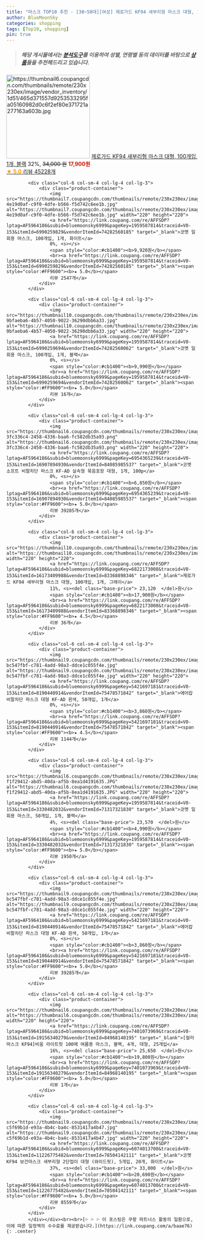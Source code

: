 ```yaml
---
title: "마스크 TOP10 추천 - [30~50대][여성] 제로가드 KF94 새부리형 마스크 대형, 100개입, 1개, 블랙"
author: BlueMoonSky
categories: shopping
tags: [Top10, shopping]
pin: true
---
```


> ##### 해당 게시물에서는 [**분석도구**](https://itemscout.io/)를 이용하여 **성별**, **연령별** 등의 데이터를 바탕으로 [**상품**](https://link.coupang.com/a/baae76)들을 추천해드리고 있습니다.
<div class="container"><div class="row">
            <div class="col-6 col-sm-4 col-lg-4 col-lg-3">
                <div class="product-container">
                    <img src="https://thumbnail6.coupangcdn.com/thumbnails/remote/230x230ex/image/vendor_inventory/1d51/465d371557d9253533295fa05160982d0c6f2ef80e371721a277163a603b.jpg" alt="https://thumbnail6.coupangcdn.com/thumbnails/remote/230x230ex/image/vendor_inventory/1d51/465d371557d9253533295fa05160982d0c6f2ef80e371721a277163a603b.jpg" width="220" height="220">
                    <a href="https://link.coupang.com/re/AFFSDP?lptag=AF5964186&subid=bluemoonsky6999&pageKey=6822173008&traceid=V0-153&itemId=16173409986&vendorItemId=83368898329" target="_blank">제로가드 KF94 새부리형 마스크 대형, 100개입, 1개, 블랙</a>
                    32%, <s><del class="base-price"> 34,000  </del>원</s> 
                    <span style="color:#cb1400"><b>17,900원</b></span>
                    <br><a href="https://link.coupang.com/re/AFFSDP?lptag=AF5964186&subid=bluemoonsky6999&pageKey=6822173008&traceid=V0-153&itemId=16173409986&vendorItemId=83368898329" target="_blank"><span style="color:#FF9600"><b>★ 5.0</b></span>
                    리뷰 45228개</a>
                </div>
            </div>
            
            <div class="col-6 col-sm-4 col-lg-4 col-lg-3">
                <div class="product-container">
                    <img src="https://thumbnail7.coupangcdn.com/thumbnails/remote/230x230ex/image/retail/images/187063362359519-4e19d0af-c9f0-4dfe-b566-f5d742c6ee1b.jpg" alt="https://thumbnail7.coupangcdn.com/thumbnails/remote/230x230ex/image/retail/images/187063362359519-4e19d0af-c9f0-4dfe-b566-f5d742c6ee1b.jpg" width="220" height="220">
                    <a href="https://link.coupang.com/re/AFFSDP?lptag=AF5964186&subid=bluemoonsky6999&pageKey=1959587814&traceid=V0-153&itemId=6990259829&vendorItemId=74282560185" target="_blank">코멧 일회용 마스크, 100개입, 1개, 화이트</a>
                    0%, <s></s> 
                    <span style="color:#cb1400"><b>9,920원</b></span>
                    <br><a href="https://link.coupang.com/re/AFFSDP?lptag=AF5964186&subid=bluemoonsky6999&pageKey=1959587814&traceid=V0-153&itemId=6990259829&vendorItemId=74282560185" target="_blank"><span style="color:#FF9600"><b>★ 5.0</b></span>
                    리뷰 2547개</a>
                </div>
            </div>
            
            <div class="col-6 col-sm-4 col-lg-4 col-lg-3">
                <div class="product-container">
                    <img src="https://thumbnail10.coupangcdn.com/thumbnails/remote/230x230ex/image/retail/images/187050618654682-9bfaeba6-4b57-4050-9022-36290dbb6a33.jpg" alt="https://thumbnail10.coupangcdn.com/thumbnails/remote/230x230ex/image/retail/images/187050618654682-9bfaeba6-4b57-4050-9022-36290dbb6a33.jpg" width="220" height="220">
                    <a href="https://link.coupang.com/re/AFFSDP?lptag=AF5964186&subid=bluemoonsky6999&pageKey=1959587814&traceid=V0-153&itemId=6990259694&vendorItemId=74282560062" target="_blank">코멧 일회용 마스크, 100개입, 1개, 블랙</a>
                    0%, <s></s> 
                    <span style="color:#cb1400"><b>9,990원</b></span>
                    <br><a href="https://link.coupang.com/re/AFFSDP?lptag=AF5964186&subid=bluemoonsky6999&pageKey=1959587814&traceid=V0-153&itemId=6990259694&vendorItemId=74282560062" target="_blank"><span style="color:#FF9600"><b>★ 5.0</b></span>
                    리뷰 16개</a>
                </div>
            </div>
            
            <div class="col-6 col-sm-4 col-lg-4 col-lg-3">
                <div class="product-container">
                    <img src="https://thumbnail6.coupangcdn.com/thumbnails/remote/230x230ex/image/retail/images/6508189809438206-3fc336c4-2458-4336-baa6-fc582db35a93.png" alt="https://thumbnail6.coupangcdn.com/thumbnails/remote/230x230ex/image/retail/images/6508189809438206-3fc336c4-2458-4336-baa6-fc582db35a93.png" width="220" height="220">
                    <a href="https://link.coupang.com/re/AFFSDP?lptag=AF5964186&subid=bluemoonsky6999&pageKey=6954365239&traceid=V0-153&itemId=16907894930&vendorItemId=84085985537" target="_blank">코멧 소프트 비말차단 마스크 KF-AD 실속형 묶음포장 대형, 1개, 100p</a>
                    0%, <s></s> 
                    <span style="color:#cb1400"><b>6,850원</b></span>
                    <br><a href="https://link.coupang.com/re/AFFSDP?lptag=AF5964186&subid=bluemoonsky6999&pageKey=6954365239&traceid=V0-153&itemId=16907894930&vendorItemId=84085985537" target="_blank"><span style="color:#FF9600"><b>★ 5.0</b></span>
                    리뷰 39285개</a>
                </div>
            </div>
            
            <div class="col-6 col-sm-4 col-lg-4 col-lg-3">
                <div class="product-container">
                    <img src="https://thumbnail10.coupangcdn.com/thumbnails/remote/230x230ex/image/vendor_inventory/0402/bd4c936fef7b9046d4ae9579546883016772b362310d4dd4802d12877ba2.jpg" alt="https://thumbnail10.coupangcdn.com/thumbnails/remote/230x230ex/image/vendor_inventory/0402/bd4c936fef7b9046d4ae9579546883016772b362310d4dd4802d12877ba2.jpg" width="220" height="220">
                    <a href="https://link.coupang.com/re/AFFSDP?lptag=AF5964186&subid=bluemoonsky6999&pageKey=6822173008&traceid=V0-153&itemId=16173409988&vendorItemId=83368898346" target="_blank">제로가드 KF94 새부리형 마스크 대형, 100개입, 1개, 그레이</a>
                    11%, <s><del class="base-price"> 23,120  </del>원</s> 
                    <span style="color:#cb1400"><b>17,900원</b></span>
                    <br><a href="https://link.coupang.com/re/AFFSDP?lptag=AF5964186&subid=bluemoonsky6999&pageKey=6822173008&traceid=V0-153&itemId=16173409988&vendorItemId=83368898346" target="_blank"><span style="color:#FF9600"><b>★ 4.5</b></span>
                    리뷰 36개</a>
                </div>
            </div>
            
            <div class="col-6 col-sm-4 col-lg-4 col-lg-3">
                <div class="product-container">
                    <img src="https://thumbnail9.coupangcdn.com/thumbnails/remote/230x230ex/image/retail/images/7811046949970403-bc547fbf-c781-4add-98a3-ddce1c055f4e.jpg" alt="https://thumbnail9.coupangcdn.com/thumbnails/remote/230x230ex/image/retail/images/7811046949970403-bc547fbf-c781-4add-98a3-ddce1c055f4e.jpg" width="220" height="220">
                    <a href="https://link.coupang.com/re/AFFSDP?lptag=AF5964186&subid=bluemoonsky6999&pageKey=5421697181&traceid=V0-153&itemId=8190440914&vendorItemId=75478571842" target="_blank">에어캅 비말차단 마스크 대형 KF-AD 흰색, 50개입, 1개</a>
                    0%, <s></s> 
                    <span style="color:#cb1400"><b>3,860원</b></span>
                    <br><a href="https://link.coupang.com/re/AFFSDP?lptag=AF5964186&subid=bluemoonsky6999&pageKey=5421697181&traceid=V0-153&itemId=8190440914&vendorItemId=75478571842" target="_blank"><span style="color:#FF9600"><b>★ 4.5</b></span>
                    리뷰 1144개</a>
                </div>
            </div>
            
            <div class="col-6 col-sm-4 col-lg-4 col-lg-3">
                <div class="product-container">
                    <img src="https://thumbnail6.coupangcdn.com/thumbnails/remote/230x230ex/image/retail/images/4565697714615-f1f29412-abd5-40da-af5b-8ea1d4191635.JPG" alt="https://thumbnail6.coupangcdn.com/thumbnails/remote/230x230ex/image/retail/images/4565697714615-f1f29412-abd5-40da-af5b-8ea1d4191635.JPG" width="220" height="220">
                    <a href="https://link.coupang.com/re/AFFSDP?lptag=AF5964186&subid=bluemoonsky6999&pageKey=1959587814&traceid=V0-153&itemId=3330482032&vendorItemId=71317321830" target="_blank">코멧 일회용 마스크, 50개입, 1개, 블랙</a>
                    4%, <s><del class="base-price"> 23,570  </del>원</s> 
                    <span style="color:#cb1400"><b>4,990원</b></span>
                    <br><a href="https://link.coupang.com/re/AFFSDP?lptag=AF5964186&subid=bluemoonsky6999&pageKey=1959587814&traceid=V0-153&itemId=3330482032&vendorItemId=71317321830" target="_blank"><span style="color:#FF9600"><b>★ 5.0</b></span>
                    리뷰 1950개</a>
                </div>
            </div>
            
            <div class="col-6 col-sm-4 col-lg-4 col-lg-3">
                <div class="product-container">
                    <img src="https://thumbnail9.coupangcdn.com/thumbnails/remote/230x230ex/image/retail/images/7811046949970403-bc547fbf-c781-4add-98a3-ddce1c055f4e.jpg" alt="https://thumbnail9.coupangcdn.com/thumbnails/remote/230x230ex/image/retail/images/7811046949970403-bc547fbf-c781-4add-98a3-ddce1c055f4e.jpg" width="220" height="220">
                    <a href="https://link.coupang.com/re/AFFSDP?lptag=AF5964186&subid=bluemoonsky6999&pageKey=5421697181&traceid=V0-153&itemId=8190440914&vendorItemId=75478571842" target="_blank">에어캅 비말차단 마스크 대형 KF-AD 흰색, 50개입, 1개</a>
                    0%, <s></s> 
                    <span style="color:#cb1400"><b>3,860원</b></span>
                    <br><a href="https://link.coupang.com/re/AFFSDP?lptag=AF5964186&subid=bluemoonsky6999&pageKey=5421697181&traceid=V0-153&itemId=8190440914&vendorItemId=75478571842" target="_blank"><span style="color:#FF9600"><b>★ 5.0</b></span>
                    리뷰 39285개</a>
                </div>
            </div>
            
            <div class="col-6 col-sm-4 col-lg-4 col-lg-3">
                <div class="product-container">
                    <img src="https://thumbnail6.coupangcdn.com/thumbnails/remote/230x230ex/image/vendor_inventory/8821/625651238d48b7dbcbac7397fbb07d5ab23552dc61daf20ad16cc6af910f.jpg" alt="https://thumbnail6.coupangcdn.com/thumbnails/remote/230x230ex/image/vendor_inventory/8821/625651238d48b7dbcbac7397fbb07d5ab23552dc61daf20ad16cc6af910f.jpg" width="220" height="220">
                    <a href="https://link.coupang.com/re/AFFSDP?lptag=AF5964186&subid=bluemoonsky6999&pageKey=7401073969&traceid=V0-153&itemId=19156340279&vendorItemId=84968140195" target="_blank">[컬러마스크 KF94]비움 라이트핏 100매 여름용 마스크, 블랙, 4개, 대형, 25개입</a>
                    16%, <s><del class="base-price"> 25,650  </del>원</s> 
                    <span style="color:#cb1400"><b>19,800원</b></span>
                    <br><a href="https://link.coupang.com/re/AFFSDP?lptag=AF5964186&subid=bluemoonsky6999&pageKey=7401073969&traceid=V0-153&itemId=19156340279&vendorItemId=84968140195" target="_blank"><span style="color:#FF9600"><b>★ 5.0</b></span>
                    리뷰 1개</a>
                </div>
            </div>
            
            <div class="col-6 col-sm-4 col-lg-4 col-lg-3">
                <div class="product-container">
                    <img src="https://thumbnail9.coupangcdn.com/thumbnails/remote/230x230ex/image/retail/images/9178931526940208-c5f69b1d-e93a-4b4c-ba4c-8531417a4b47.jpg" alt="https://thumbnail9.coupangcdn.com/thumbnails/remote/230x230ex/image/retail/images/9178931526940208-c5f69b1d-e93a-4b4c-ba4c-8531417a4b47.jpg" width="220" height="220">
                    <a href="https://link.coupang.com/re/AFFSDP?lptag=AF5964186&subid=bluemoonsky6999&pageKey=6074013700&traceid=V0-153&itemId=11226775482&vendorItemId=78504142111" target="_blank">코멧 KF94 보건마스크 새부리형 2단접이 대형 (와이드핏), 5개입, 20개, 화이트</a>
                    37%, <s><del class="base-price"> 33,000  </del>원</s> 
                    <span style="color:#cb1400"><b>20,690원</b></span>
                    <br><a href="https://link.coupang.com/re/AFFSDP?lptag=AF5964186&subid=bluemoonsky6999&pageKey=6074013700&traceid=V0-153&itemId=11226775482&vendorItemId=78504142111" target="_blank"><span style="color:#FF9600"><b>★ 5.0</b></span>
                    리뷰 8559개</a>
                </div>
            </div>
            </div></div><br><br>[💦 💦 💦 이 포스팅은 쿠팡 파트너스 활동의 일환으로, 이에 따른 일정액의 수수료를 제공받습니다.](https://link.coupang.com/a/baae76){: .center}